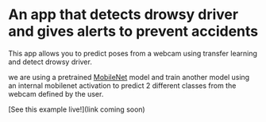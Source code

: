 # An app that detects drowsy driver and gives alerts to prevent accidents

This app allows you to predict poses from a webcam using transfer
learning and detect drowsy driver.

 we are using a pretrained [MobileNet](https://github.com/tensorflow/tfjs-examples/tree/master/mobilenet) model and train another model
using an internal mobilenet activation to predict 2 different classes from the
webcam defined by the user.

[See this example live!](link coming soon)
